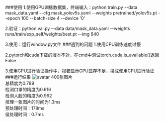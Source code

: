 ###使用
1.使用GPU训练数据集，终端输入：python train.py --data mask_data.yaml --cfg mask_yolov5s.yaml --weights pretrained/yolov5s.pt --epoch 100 --batch-size 4 --device '0' 

2.验证：python val.py --data data/mask_data.yaml --weights runs/train/exp_self/weights/best.pt --img 640

3.使用：运行window.py文件
###遇到的问题
1.使用CPU训练速度过慢

2.pytorch和cuda下载的版本不对，在cmd中测试torch.cuda.is_available()返回False

3.使用GPU进行验证操作中，报错显示GPU显存不足，换成使用CPU进行验证
###运行结果
![avatar](D:/Exercise_items/mask_detection/yolov5-mask-318/val_result.png)
400张图片 
<br/>总精度为0.789 
<br/>检测口罩的精度为0.616 
<br/>检测人脸的精度为0.962
<br/>推理一张图片的时间为1.3ms
<br/>预处理时间：178ms
<br/>侯处理时间：0.7ms